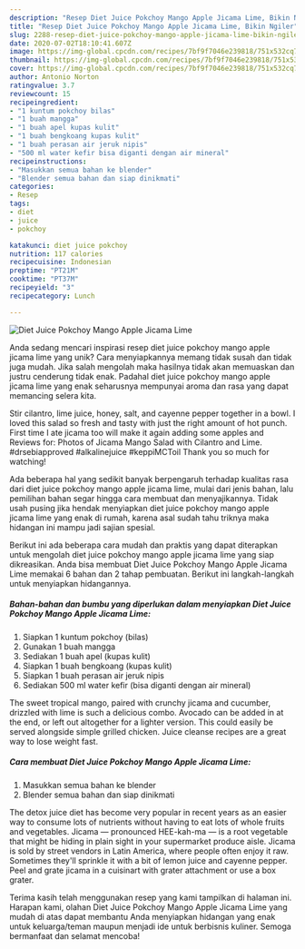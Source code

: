```yaml
---
description: "Resep Diet Juice Pokchoy Mango Apple Jicama Lime, Bikin Ngiler"
title: "Resep Diet Juice Pokchoy Mango Apple Jicama Lime, Bikin Ngiler"
slug: 2288-resep-diet-juice-pokchoy-mango-apple-jicama-lime-bikin-ngiler
date: 2020-07-02T18:10:41.607Z
image: https://img-global.cpcdn.com/recipes/7bf9f7046e239818/751x532cq70/diet-juice-pokchoy-mango-apple-jicama-lime-foto-resep-utama.jpg
thumbnail: https://img-global.cpcdn.com/recipes/7bf9f7046e239818/751x532cq70/diet-juice-pokchoy-mango-apple-jicama-lime-foto-resep-utama.jpg
cover: https://img-global.cpcdn.com/recipes/7bf9f7046e239818/751x532cq70/diet-juice-pokchoy-mango-apple-jicama-lime-foto-resep-utama.jpg
author: Antonio Norton
ratingvalue: 3.7
reviewcount: 15
recipeingredient:
- "1 kuntum pokchoy bilas"
- "1 buah mangga"
- "1 buah apel kupas kulit"
- "1 buah bengkoang kupas kulit"
- "1 buah perasan air jeruk nipis"
- "500 ml water kefir bisa diganti dengan air mineral"
recipeinstructions:
- "Masukkan semua bahan ke blender"
- "Blender semua bahan dan siap dinikmati"
categories:
- Resep
tags:
- diet
- juice
- pokchoy

katakunci: diet juice pokchoy 
nutrition: 117 calories
recipecuisine: Indonesian
preptime: "PT21M"
cooktime: "PT37M"
recipeyield: "3"
recipecategory: Lunch

---
```



![Diet Juice Pokchoy Mango Apple Jicama Lime](https://img-global.cpcdn.com/recipes/7bf9f7046e239818/751x532cq70/diet-juice-pokchoy-mango-apple-jicama-lime-foto-resep-utama.jpg)

Anda sedang mencari inspirasi resep diet juice pokchoy mango apple jicama lime yang unik? Cara menyiapkannya memang tidak susah dan tidak juga mudah. Jika salah mengolah maka hasilnya tidak akan memuaskan dan justru cenderung tidak enak. Padahal diet juice pokchoy mango apple jicama lime yang enak seharusnya mempunyai aroma dan rasa yang dapat memancing selera kita.

Stir cilantro, lime juice, honey, salt, and cayenne pepper together in a bowl. I loved this salad so fresh and tasty with just the right amount of hot punch. First time I ate jicama too will make it again adding some apples and Reviews for: Photos of Jicama Mango Salad with Cilantro and Lime. #drsebiapproved #alkalinejuice #keppiMCToil Thank you so much for watching!

Ada beberapa hal yang sedikit banyak berpengaruh terhadap kualitas rasa dari diet juice pokchoy mango apple jicama lime, mulai dari jenis bahan, lalu pemilihan bahan segar hingga cara membuat dan menyajikannya. Tidak usah pusing jika hendak menyiapkan diet juice pokchoy mango apple jicama lime yang enak di rumah, karena asal sudah tahu triknya maka hidangan ini mampu jadi sajian spesial.


Berikut ini ada beberapa cara mudah dan praktis yang dapat diterapkan untuk mengolah diet juice pokchoy mango apple jicama lime yang siap dikreasikan. Anda bisa membuat Diet Juice Pokchoy Mango Apple Jicama Lime memakai 6 bahan dan 2 tahap pembuatan. Berikut ini langkah-langkah untuk menyiapkan hidangannya.

<!--inarticleads1-->

##### Bahan-bahan dan bumbu yang diperlukan dalam menyiapkan Diet Juice Pokchoy Mango Apple Jicama Lime:

1. Siapkan 1 kuntum pokchoy (bilas)
1. Gunakan 1 buah mangga
1. Sediakan 1 buah apel (kupas kulit)
1. Siapkan 1 buah bengkoang (kupas kulit)
1. Siapkan 1 buah perasan air jeruk nipis
1. Sediakan 500 ml water kefir (bisa diganti dengan air mineral)


The sweet tropical mango, paired with crunchy jicama and cucumber, drizzled with lime is such a delicious combo. Avocado can be added in at the end, or left out altogether for a lighter version. This could easily be served alongside simple grilled chicken. Juice cleanse recipes are a great way to lose weight fast. 

<!--inarticleads2-->

##### Cara membuat Diet Juice Pokchoy Mango Apple Jicama Lime:

1. Masukkan semua bahan ke blender
1. Blender semua bahan dan siap dinikmati


The detox juice diet has become very popular in recent years as an easier way to consume lots of nutrients without having to eat lots of whole fruits and vegetables. Jicama — pronounced HEE-kah-ma — is a root vegetable that might be hiding in plain sight in your supermarket produce aisle. Jicama is sold by street vendors in Latin America, where people often enjoy it raw. Sometimes they&#39;ll sprinkle it with a bit of lemon juice and cayenne pepper. Peel and grate jicama in a cuisinart with grater attachment or use a box grater. 

Terima kasih telah menggunakan resep yang kami tampilkan di halaman ini. Harapan kami, olahan Diet Juice Pokchoy Mango Apple Jicama Lime yang mudah di atas dapat membantu Anda menyiapkan hidangan yang enak untuk keluarga/teman maupun menjadi ide untuk berbisnis kuliner. Semoga bermanfaat dan selamat mencoba!
